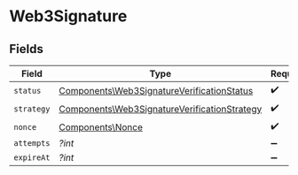 # Web3Signature


## Fields

| Field                                                                                                        | Type                                                                                                         | Required                                                                                                     | Description                                                                                                  |
| ------------------------------------------------------------------------------------------------------------ | ------------------------------------------------------------------------------------------------------------ | ------------------------------------------------------------------------------------------------------------ | ------------------------------------------------------------------------------------------------------------ |
| `status`                                                                                                     | [Components\Web3SignatureVerificationStatus](../../Models/Components/Web3SignatureVerificationStatus.md)     | :heavy_check_mark:                                                                                           | N/A                                                                                                          |
| `strategy`                                                                                                   | [Components\Web3SignatureVerificationStrategy](../../Models/Components/Web3SignatureVerificationStrategy.md) | :heavy_check_mark:                                                                                           | N/A                                                                                                          |
| `nonce`                                                                                                      | [Components\Nonce](../../Models/Components/Nonce.md)                                                         | :heavy_check_mark:                                                                                           | N/A                                                                                                          |
| `attempts`                                                                                                   | *?int*                                                                                                       | :heavy_minus_sign:                                                                                           | N/A                                                                                                          |
| `expireAt`                                                                                                   | *?int*                                                                                                       | :heavy_minus_sign:                                                                                           | N/A                                                                                                          |